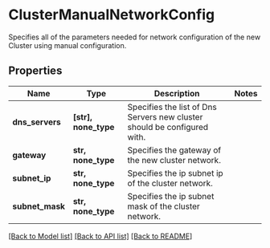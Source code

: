 # ClusterManualNetworkConfig

Specifies all of the parameters needed for network configuration of the new Cluster using manual configuration.

## Properties
Name | Type | Description | Notes
------------ | ------------- | ------------- | -------------
**dns_servers** | **[str], none_type** | Specifies the list of Dns Servers new cluster should be configured with. | 
**gateway** | **str, none_type** | Specifies the gateway of the new cluster network. | 
**subnet_ip** | **str, none_type** | Specifies the ip subnet ip of the cluster network. | 
**subnet_mask** | **str, none_type** | Specifies the ip subnet mask of the cluster network. | 

[[Back to Model list]](../README.md#documentation-for-models) [[Back to API list]](../README.md#documentation-for-api-endpoints) [[Back to README]](../README.md)


